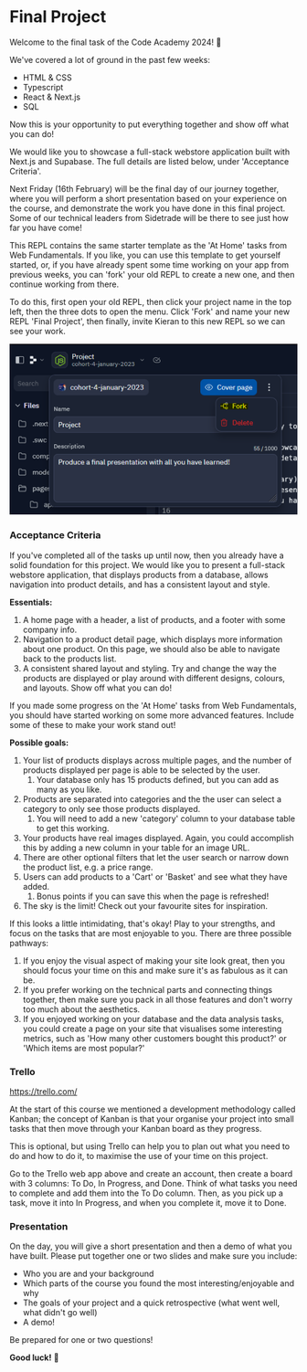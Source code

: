 # Final Project

Welcome to the final task of the Code Academy 2024! :clap:

We've covered a lot of ground in the past few weeks:
- HTML & CSS
- Typescript
- React & Next.js
- SQL

Now this is your opportunity to put everything together and show off what you can do!

We would like you to showcase a full-stack webstore application built with Next.js and Supabase. The full details are listed below, under 'Acceptance Criteria'.

Next Friday (16th February) will be the final day of our journey together, where you will perform a short presentation based on your experience on the course, and demonstrate the work you have done in this final project. Some of our technical leaders from Sidetrade will be there to see just how far you have come!

This REPL contains the same starter template as the 'At Home' tasks from Web Fundamentals. If you like, you can use this template to get yourself started, or, if you have already spent some time working on your app from previous weeks, you can 'fork' your old REPL to create a new one, and then continue working from there.

To do this, first open your old REPL, then click your project name in the top left, then the three dots to open the menu. Click 'Fork' and name your new REPL 'Final Project', then finally, invite Kieran to this new REPL so we can see your work.

![image](image.png)

### Acceptance Criteria

If you've completed all of the tasks up until now, then you already have a solid foundation for this project. We would like you to present a full-stack webstore application, that displays products from a database, allows navigation into product details, and has a consistent layout and style.

**Essentials:**
1. A home page with a header, a list of products, and a footer with some company info.
2. Navigation to a product detail page, which displays more information about one product. On this page, we should also be able to navigate back to the products list.
4. A consistent shared layout and styling. Try and change the way the products are displayed or play around with different designs, colours, and layouts. Show off what you can do!

If you made some progress on the 'At Home' tasks from Web Fundamentals, you should have started working on some more advanced features. Include some of these to make your work stand out!

**Possible goals:**
1. Your list of products displays across multiple pages, and the number of products displayed per page is able to be selected by the user.
    1. Your database only has 15 products defined, but you can add as many as you like.
3. Products are separated into categories and the the user can select a category to only see those products displayed.
     1. You will need to add a new 'category' column to your database table to get this working.
4. Your products have real images displayed. Again, you could accomplish this by adding a new column in your table for an image URL.
5. There are other optional filters that let the user search or narrow down the product list, e.g. a price range.
6. Users can add products to a 'Cart' or 'Basket' and see what they have added.
    1. Bonus points if you can save this when the page is refreshed!
7. The sky is the limit! Check out your favourite sites for inspiration.

If this looks a little intimidating, that's okay! Play to your strengths, and focus on the tasks that are most enjoyable to you. There are three possible pathways:
1. If you enjoy the visual aspect of making your site look great, then you should focus your time on this and make sure it's as fabulous as it can be.
2. If you prefer working on the technical parts and connecting things together, then make sure you pack in all those features and don't worry too much about the aesthetics.
3. If you enjoyed working on your database and the data analysis tasks, you could create a page on your site that visualises some interesting metrics, such as 'How many other customers bought this product?' or 'Which items are most popular?'

### Trello

https://trello.com/

At the start of this course we mentioned a development methodology called Kanban; the concept of Kanban is that your organise your project into small tasks that then move through your Kanban board as they progress. 

This is optional, but using Trello can help you to plan out what you need to do and how to do it, to maximise the use of your time on this project.

Go to the Trello web app above and create an account, then create a board with 3 columns: To Do, In Progress, and Done. Think of what tasks you need to complete and add them into the To Do column. Then, as you pick up a task, move it into In Progress, and when you complete it, move it to Done.

### Presentation

On the day, you will give a short presentation and then a demo of what you have built. Please put together one or two slides and make sure you include:
- Who you are and your background
- Which parts of the course you found the most interesting/enjoyable and why
- The goals of your project and a quick retrospective (what went well, what didn't go well)
- A demo!

Be prepared for one or two questions!

**Good luck!** :muscle: